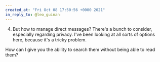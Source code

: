 ```yaml
---
created_at: "Fri Oct 08 17:50:56 +0000 2021"
in_reply_to: @leo_guinan
---
```


4. But how to manage direct messages? There's a bunch to consider, especially regarding privacy. I've been looking at all sorts of options here, because it's a tricky problem.

How can I give you the ability to search them without being able to read them?
